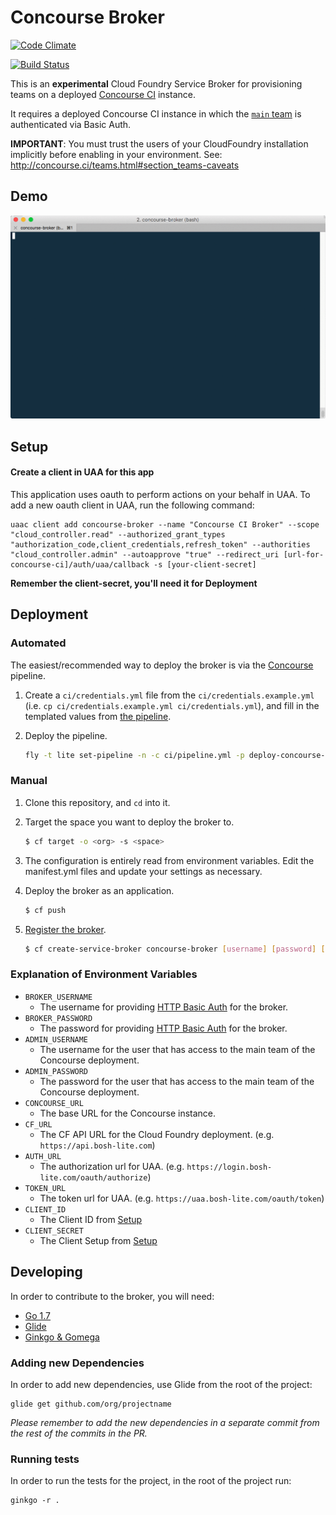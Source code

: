 # Concourse Broker

[![Code Climate](https://codeclimate.com/github/18F/concourse-broker/badges/gpa.svg)](https://codeclimate.com/github/18F/concourse-broker)

[![Build Status](https://travis-ci.org/18F/concourse-broker.svg?branch=master)](https://travis-ci.org/18F/concourse-broker)

This is an **experimental** Cloud Foundry Service Broker for
provisioning teams on a deployed [Concourse CI](https://concourse.ci/)
instance.

It requires a deployed Concourse CI instance in which the [`main` team](https://concourse.ci/teams.html#main-team) is authenticated via Basic Auth.

**IMPORTANT**: You must trust the users of your CloudFoundry installation implicitly before enabling in your environment. See: http://concourse.ci/teams.html#section_teams-caveats

## Demo
![demo gif](demo.gif)

## Setup

#### Create a client in UAA for this app

This application uses oauth to perform actions on your behalf in UAA.  To add a new oauth client in UAA, run the following command:

	uaac client add concourse-broker --name "Concourse CI Broker" --scope "cloud_controller.read" --authorized_grant_types "authorization_code,client_credentials,refresh_token" --authorities "cloud_controller.admin" --autoapprove "true" --redirect_uri [url-for-concourse-ci]/auth/uaa/callback -s [your-client-secret]

**Remember the client-secret, you'll need it for Deployment**

## Deployment

### Automated

The easiest/recommended way to deploy the broker is via the [Concourse](http://concourse.ci/) pipeline.

1. Create a `ci/credentials.yml` file from the `ci/credentials.example.yml` (i.e. `cp ci/credentials.example.yml ci/credentials.yml`), and fill in the templated values from [the pipeline](ci/pipeline.yml).
1. Deploy the pipeline.

    ```bash
    fly -t lite set-pipeline -n -c ci/pipeline.yml -p deploy-concourse-broker -l ci/credentials.yml
    ```

### Manual

1. Clone this repository, and `cd` into it.
1. Target the space you want to deploy the broker to.

    ```bash
    $ cf target -o <org> -s <space>
    ```

1. The configuration is entirely read from environment variables. Edit the manifest.yml files and update your settings as necessary.
1. Deploy the broker as an application.

    ```bash
    $ cf push
    ```

1. [Register the broker](http://docs.cloudfoundry.org/services/managing-service-brokers.html#register-broker).

    ```bash
    $ cf create-service-broker concourse-broker [username] [password] [app-url] --space-scoped
    ```

### Explanation of Environment Variables

* `BROKER_USERNAME`
  * The username for providing [HTTP Basic Auth](https://docs.cloudfoundry.org/services/api.html#authentication) for the broker.
* `BROKER_PASSWORD`
  * The password for providing [HTTP Basic Auth](https://docs.cloudfoundry.org/services/api.html#authentication) for the broker.
* `ADMIN_USERNAME`
  * The username for the user that has access to the main team of the Concourse deployment.
* `ADMIN_PASSWORD`
  * The password for the user that has access to the main team of the Concourse deployment.
* `CONCOURSE_URL`
	* The base URL for the Concourse instance.
* `CF_URL`
	* The CF API URL for the Cloud Foundry deployment. (e.g. `https://api.bosh-lite.com`)
* `AUTH_URL`
	* The authorization url for UAA. (e.g. `https://login.bosh-lite.com/oauth/authorize`)
* `TOKEN_URL`
	* The token url for UAA. (e.g. `https://uaa.bosh-lite.com/oauth/token`)
* `CLIENT_ID`
	* The Client ID from [Setup](#setup)
* `CLIENT_SECRET`
	* The Client Setup from [Setup](#setup)

## Developing

In order to contribute to the broker, you will need:
* [Go 1.7](https://golang.org/dl/)
* [Glide](https://glide.sh/)
* [Ginkgo & Gomega](https://github.com/onsi/ginkgo#set-me-up)

### Adding new Dependencies

In order to add new dependencies, use Glide from the root of the project:

```
glide get github.com/org/projectname
```

*Please remember to add the new dependencies in a separate commit from the rest of the commits in the PR.*

### Running tests

In order to run the tests for the project, in the root of the project run:

```
ginkgo -r .
```
